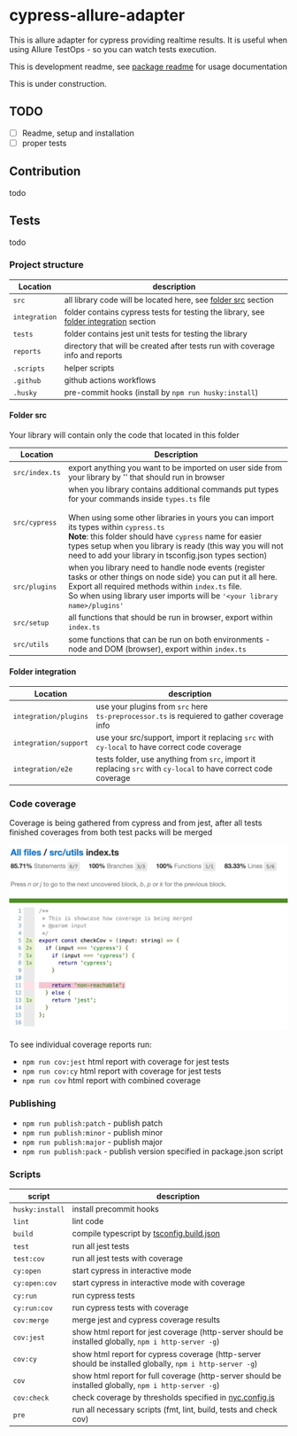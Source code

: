 # cypress-allure-adapter

This is allure adapter for cypress providing realtime results.
It is useful when using Allure TestOps - so you can watch tests execution.

This is development readme, see [package readme](./README.pack.md) for usage documentation 

This is under construction.

## TODO
 - [ ] Readme, setup and installation
 - [ ] proper tests

## Contribution
todo

## Tests
todo

### Project structure

| Location      | description                                                                                                  |
|---------------|--------------------------------------------------------------------------------------------------------------|
| `src`         | all library code will be located here, see [folder src](#folder-src) section                                 |
| `integration` | folder contains cypress tests for testing the library, see [folder integration](#folder-integration) section |
| `tests`       | folder contains jest unit tests for testing the library                                                      |
| `reports`     | directory that will be created after tests run with coverage info and reports                                |
| `.scripts`    | helper scripts                                                                                               |
| `.github`     | github actions workflows                                                                                     |
| `.husky`      | pre-commit hooks (install by `npm run husky:install`)                                                        |

#### Folder src
Your library will contain only the code that located in this folder

| Location       | Description                                                                                                                                                                                                                                                 |
|----------------|-------------------------------------------------------------------------------------------------------------------------------------------------------------------------------------------------------------------------------------------------------------|
| `src/index.ts` | export anything you want to be imported on user side from your library by '<your library name>' that should run in browser                                                                                                                                  |
| `src/cypress`  | when you library contains additional commands put types for your commands inside `types.ts` file </br></br> When using some other libraries in yours you can import its types within `cypress.ts`</br>**Note**: this folder should have `cypress` name for easier types setup when you library is ready (this way you will not need to add your library in tsconfig.json types section) |
| `src/plugins`  | when you library need to handle node events (register tasks or other things on node side) you can put it all here. <br/>Export all required methods within `index.ts` file. <br/>So when using library user imports will be `'<your library name>/plugins'` |
| `src/setup`    | all functions that should be run in browser, export within `index.ts`                                                                                                                                                                                       |
| `src/utils`    | some functions that can be run on both environments - node and DOM (browser), export within `index.ts`                                                                                                                                                      |

#### Folder integration
| Location                           | description                                                                                                                                                                                                                                                 |
|------------------------------------|-------------------------------------------------------------------------------------------------------------------------------------------------------------------------------------------------------------------------------------------------------------|
| `integration/plugins`              | use your plugins from `src` here<br/>`ts-preprocessor.ts` is requiered to gather coverage info                                                                                                                                                                |
| `integration/support`              | use your src/support, import it replacing `src` with `cy-local` to have correct code coverage                                                                                                                                                               |
| `integration/e2e`                  | tests folder, use anything from `src`, import it replacing `src` with `cy-local` to have correct code coverage                                                                                                                                              |


### Code coverage
Coverage is being gathered from cypress and from jest, after all tests finished coverages
from both test packs will be merged

![coverage-example](./docs-template/cov-example.jpg)


To see individual coverage reports run:
- `npm run cov:jest`  html report with coverage for jest tests
- `npm run cov:cy`  html report with coverage for jest tests
- `npm run cov`  html report with combined coverage

### Publishing
 - `npm run publish:patch` - publish patch
 - `npm run publish:minor` - publish minor
 - `npm run publish:major` - publish major
 - `npm run publish:pack` -  publish version specified in package.json script

### Scripts

| script          | description                                                                                                                                                   |
|-----------------|---------------------------------------------------------------------------------------------------------------------------------------------------------------|
| `husky:install` | install precommit hooks                                                                                                                                       |
| `lint`          | lint code                                                                                                                                                     |
| `build`         | compile typescript by [tsconfig.build.json](./tsconfig.build.json)                                                                                            |
| `test`          | run all jest tests                                                                                                                                            |
| `test:cov`      | run all jest tests with coverage                                                                                                                              |
| `cy:open`       | start cypress in interactive mode                                                                                                                             |
| `cy:open:cov`   | start cypress in interactive mode with coverage                                                                                                               |
| `cy:run`        | run cypress tests                                                                                                                                             |
| `cy:run:cov`    | run cypress tests with coverage                                                                                                                               |
| `cov:merge`     | merge jest and cypress coverage results                                                                                                                       |
| `cov:jest`      | show html report for jest coverage (http-server should be installed globally, `npm i http-server -g`)                                                         |
| `cov:cy`        | show html report for cypress coverage (http-server should be installed globally, `npm i http-server -g`)                                                      |
| `cov`           | show html report for full coverage (http-server should be installed globally, `npm i http-server -g`)                                                         |
| `cov:check`     | check coverage by thresholds specified in [nyc.config.js](./nyc.config.js)                                                                                    |
| `pre`           | run all necessary scripts  (fmt, lint, build, tests and check cov)                                                                                            |
